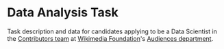 # Data Analysis Task

Task description and data for candidates applying to be a Data Scientist in the [Contributors team](https://www.mediawiki.org/wiki/Contributors) at [Wikimedia Foundation](https://wikimediafoundation.org/wiki/Home)'s [Audiences department](https://www.mediawiki.org/wiki/Wikimedia_Audiences).
